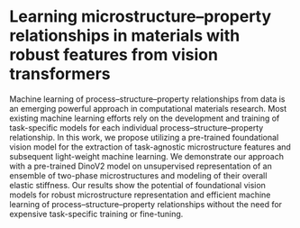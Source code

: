 # Learning microstructure–property relationships in materials with robust features from vision transformers

Machine learning of process–structure–property relationships from data is an emerging powerful approach in computational materials research. Most existing machine learning efforts rely on the development and training of task-specific models for each individual process–structure–property relationship. In this work, we propose utilizing a pre-trained foundational vision model for the extraction of task-agnostic microstructure features and subsequent light-weight machine learning. We demonstrate our approach with a pre-trained DinoV2 model on unsupervised representation of an ensemble of two-phase microstructures and modeling of their overall elastic stiffness. Our results show the potential of foundational vision models for robust microstructure representation and efficient machine learning of process–structure–property relationships without the need for expensive task-specific training or fine-tuning.


